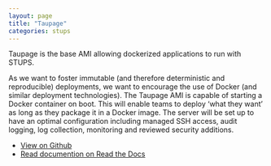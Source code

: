 ```yaml
---
layout: page
title: "Taupage"
categories: stups
---
```


Taupage is the base AMI allowing dockerized applications to run with STUPS.

As we want to foster immutable (and therefore deterministic and reproducible) deployments, we want to encourage the use of Docker (and similar deployment technologies). The Taupage AMI is capable of starting a Docker container on boot. This will enable teams to deploy ‘what they want’ as long as they package it in a Docker image. The server will be set up to have an optimal configuration including managed SSH access, audit logging, log collection, monitoring and reviewed security additions.

* [View on Github](https://github.com/zalando-stups/taupage)
* [Read documention on Read the Docs](http://stups.readthedocs.org/en/latest/components/taupage.html)

